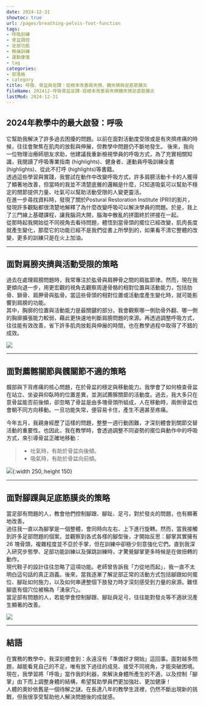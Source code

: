 ```yaml
---
date: 2024-12-31
showtoc: true
url: /pages/breathing-pelvis-foot-function
tags:
- 呼吸訓練
- 骨盆調控
- 足部功能
- 無痛訓練
- 運動康復
- tag
categories:
- 部落格
- category
title: 呼吸、骨盆與足踝：從根本改善肩夾擠、髖夾擠與足底筋膜炎
fileName: 202412-呼吸骨盆足踝-從根本改善肩夾擠髖夾擠足底筋膜炎
lastMod: 2024-12-31
---
```

## 2024年教學中的最大啟發：呼吸

它幫助我解決了許多過去困擾的問題。以前在面對活動度受限或是有夾擠疼痛的時候，往往會聚焦在肌肉的放鬆與伸展，但教學中問題仍不斷地發生。  後來，我向一位物理治療師朋友求助，他建議我重新檢視學員的呼吸方式，為了充實相關知識，我閱讀了呼吸專業指南 (highlights)、健身者、運動員呼吸訓練全書 (highlights)、從此不打呼 (highlights)等書籍。  
透過這些學習與實踐，我嘗試在動作中改變呼吸方式，許多肩膀活動卡卡的人獲得了顯著地改善，但當時的我並不清楚底層的邏輯是什麼，只知道吸氣可以幫助不穩定的關節提供力量、吐氣可以幫助活動受限的人變更靈活。   
在進一步尋找資料時，發現了關於Postural Restoration Institute (PRI)的影片，發現許多觀點都很清楚地解釋了為什麼改變呼吸可以解決學員的問題。於是，我上了三門線上基礎課程，讓我腦洞大開，腦海中散亂的拼圖終於拼接在一起。  
從那時起我開始從不同視角去看待問題，體悟到當骨頭的擺位已經改變，肌肉長度就產生變化，那麼它的功能已經不是我們從書上所學到的，如果看不清它整體的改變，更多的訓練只是在火上加油。

---

## 面對肩膀夾擠與活動受限的策略

過去在處理肩膀問題時，我常專注於肱骨與肩胛骨之間的肩肱節律。然而，現在我更傾向退一步，用更宏觀的視角去觀察周邊骨骼的相對位置與活動能力，包括肋骨、鎖骨、肩胛骨與肱骨。當這些骨頭的相對位置或活動度產生變化時，就可能影響到肩膀的功能。  
其中，胸廓的位置與活動能力是最關鍵的部分。我會觀察哪一側肋骨外翻、哪一側的胸廓擴張能力較弱，藉此更快速地判斷肩膀問題的來源。再透過調整呼吸方式，往往能有效改善，省下許多肌肉放鬆與伸展的時間，也在教學過程中取得了不錯的成效。

![](https://cdn.jsdelivr.net/gh/xiang0805/blogimage@main/img/202412-1.jpg)



---

## 面對薦髂關節與髖關節不適的策略

髖部與下背疼痛的核心問題，在於骨盆的穩定與移動能力。我學會了如何檢查骨盆在站立、坐姿與仰臥時的位置差異，並測試薦髂關節的活動度。過去，我大多只在意骨盆能否前後傾，卻忽略了骨盆是由多塊骨頭所組成，人在移動時，兩側骨盆也會朝不同方向移動。一旦功能失常，便容易卡住，產生不適甚至疼痛。

今年五月，我親身經歷了這樣的問題，整整一週行動困難，才深刻體會到關節交替活動的重要性。也因此，我在教學時，會透過調整不同姿勢的擺位與動作中的呼吸方式，來引導骨盆正確地移動：
>* 吐氣時，有助於骨盆向後傾。
>* 吸氣時，有助於骨盆向前傾。

![](https://cdn.jsdelivr.net/gh/xiang0805/blogimage@main/img/202412-2.jpg){:width 250,:height 150}

---

## 面對腳踝與足底筋膜炎的策略

當足部有問題的人，教會他們控制腳跟、腳趾、足弓，對於發炎的問題，也有顯著地改善。  
過往我一直以為腳掌是一個整體，會同時向左右、上下進行旋轉。然而，當我接觸到許多足部問題的個案，並觀察到各式各樣的腳型後，才開始反思：腳掌其實擁有 26 塊骨頭，複雜程度並不亞於手掌，但在訓練中卻極少刻意強化它們。直到我深入研究步態學、足部功能訓練以及彈跳訓練時，才驚覺腳掌更多時候是在做扭轉的動作。  
現代鞋子的設計往往忽略了這項功能。老師曾告訴我「力從地而起」，我一直不太明白這句話的真正涵義。後來，當我逐漸了解足部正常的活動方式包括腳跟如何擺位、腳趾如何施力，以及如何串連整個下肢發力時才深刻感受到力量的泉源。難怪腳底有個穴位被稱為「湧泉穴」。    
當足部有問題的人，若能學會控制腳跟、腳趾與足弓，往往能對發炎等不適狀況產生顯著的改善。

![](https://cdn.jsdelivr.net/gh/xiang0805/blogimage@main/img/202412-3.jpg)

---

## 結語

在實務的教學中，我深刻體會到：永遠沒有「準備好才開始」這回事。面對越多問題，越能看見自己的不足，唯有放下過往的成見、接受不同視角，才能突破困境。  
現在，我學習將「呼吸」當作我的利器，來解決身體所產生的不適，以及控制「腳掌」由下而上調整身體的結構，希望幫助學員們更加強壯、更加健康！  
人體的奧妙依舊是一個待解之謎。在長達八年的教學生涯裡，仍然不斷出現新的挑戰，但我很享受幫助他人解決問題後的成就感。
